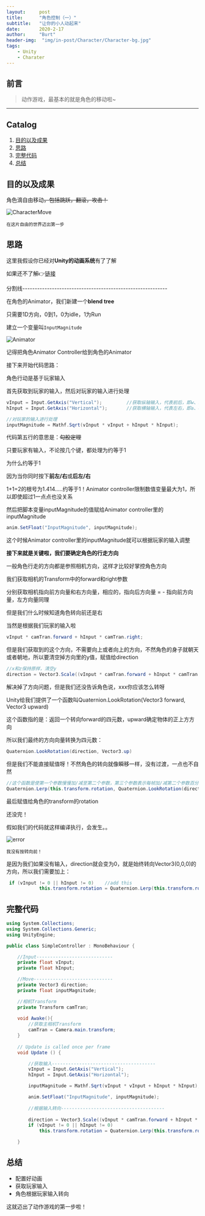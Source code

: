 ```yaml
---
layout:     post
title:      "角色控制（一）"
subtitle:   "让你的小人动起来"
date:       2020-2-17
author:     "Burt"
header-img:  "img/in-post/Character/Character-bg.jpg"
tags:
    - Unity
    - Charater
---
```




## 前言

> 动作游戏，最基本的就是角色的移动啦~

---

## Catalog


1. [目的以及成果](#目的以及成果)
4. [思路](#思路)
3. [完整代码](#完整代码)
4. [总结](#总结)





## 目的以及成果

角色滴自由移动~~，包括跳跃，翻滚，攻击！~~

![CharacterMove](/img/in-post/Character/Character-move1.gif)

<small class="img-hint">在这片自由的世界迈出第一步</small>





## 思路

这里我假设你已经对**Unity的动画系统**有了了解

如果还不了解👉[链接](#)

分割线-----------------------------------------------------------

在角色的Animator，我们新建一个**blend tree**

只需要1D方向，0到1，0为idle，1为Run

建立一个变量叫`InputMagnitude`

![Animator](/img/in-post/Character/blendtree.png)

记得把角色Animator Controller给到角色的Animator

接下来开始代码思路：

角色行动是基于玩家输入

首先获取到玩家的输入，然后对玩家的输入进行处理

```c#
vInput = Input.GetAxis("Vertical");			//获取纵轴输入，代表前后，即w、s、↑、↓键
hInput = Input.GetAxis("Horizontal");		//获取横轴输入，代表左右，即a、d、←、→键

//对玩家的输入进行处理
inputMagnitude = Mathf.Sqrt(vInput * vInput + hInput * hInput);		
```

代码第五行的意思是：~~勾股定理~~

只要玩家有输入，不论按几个键，都处理为约等于1

为什么约等于1

因为当你同时按下**前左/右**或**后左/右**

1+1=2的根号为1.414.....约等于1！Animator controller限制数值变量最大为1，所以即使超过1一点点也没关系

然后把脚本变量inputMagnitude的值赋给Animator controller里的inputMagnitude

```c#
anim.SetFloat("InputMagnitude", inputMagnitude);
```

这个时候Animator controller里的inputMagnitude就可以根据玩家的输入调整

**接下来就是关键啦，我们要确定角色的行走方向**

一般角色行走的方向都是参照相机方向，这样才比较好掌控角色方向

我们获取相机的Transform中的forward和right参数

分别获取相机指向前方向量和右方向量，相应的，指向后方向量 = - 指向前方向量，左方向量同理

但是我们什么时候知道角色转向前还是右

当然是根据我们玩家的输入啦

```c#
vInput * camTran.forward + hInput * camTran.right;
```

但是我们获取到的这个方向，不需要向上或者向上的方向，不然角色的身子就朝天或者朝地，所以要清空掉方向里的y值，赋值给direction

```c#
//x和z保持原样，清空y
direction = Vector3.Scale((vInput * camTran.forward + hInput * camTran.right, new Vector3(1, 0, 1));
```

解决掉了方向问题，但是我们还没告诉角色说，xxx你应该怎么转呀

Unity给我们提供了一个函数叫Quaternion.LookRotation(Vector3 forward, Vector3 upward)

这个函数指的是：返回一个转向forward的四元数，upward确定物体的正上方方向

所以我们最终的方向向量转换为四元数：

```c#
Quaternion.LookRotation(direction, Vector3.up)
```

但是我们不能直接赋值呀！不然角色的转向就像瞬移一样，没有过渡，一点也不自然

```c#
//这个函数是使第一个参数慢慢加/减至第二个参数，第三个参数表示每帧加/减第二个参数百分之多少的量
Quaternion.Lerp(this.transform.rotation, Quaternion.LookRotation(direction, Vector3.up), 0.3f);
```

最后赋值给角色的transform的rotation

还没完！

假如我们的代码就这样编译执行，会发生。。

![error](/img/in-post/Character/Character-move2.gif)

<small class="img-hint">我没有按转向前！</small>

是因为我们如果没有输入，direction就会变为0，就是始终转向Vector3(0,0,0)的方向，所以我们需要加上：

```c#
 if (vInput != 0 || hInput != 0)	//add this
            this.transform.rotation = Quaternion.Lerp(this.transform.rotation, Quaternion.LookRotation(direction, Vector3.up), 0.3f);
```





## 完整代码

```c#
using System.Collections;
using System.Collections.Generic;
using UnityEngine;

public class SimpleController : MonoBehaviour {

    //Input----------------------------
    private float vInput;
    private float hInput;

    //Move-----------------------------
    private Vector3 direction;
    private float inputMagnitude;

    //相机Transform
    private Transform camTran;
	
    void Awake(){
        //获取主相机Transform
        camTran = Camera.main.transform;
    }
    
	// Update is called once per frame
	void Update () {

        //获取输入--------------------------------------
        vInput = Input.GetAxis("Vertical");
        hInput = Input.GetAxis("Horizontal");

        inputMagnitude = Mathf.Sqrt(vInput * vInput + hInput * hInput);

        anim.SetFloat("InputMagnitude", inputMagnitude);
        
        //根据输入转向--------------------------------------
        
        direction = Vector3.Scale((vInput * camTran.forward + hInput * camTran.right), new Vector3(1, 0, 1));
        if (vInput != 0 || hInput != 0)
            this.transform.rotation = Quaternion.Lerp(this.transform.rotation, Quaternion.LookRotation(direction, Vector3.up), 0.3f);

    }
```





## 总结

- 配置好动画
- 获取玩家输入
- 角色根据玩家输入转向



这就迈出了动作游戏的第一步啦！

